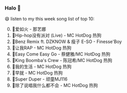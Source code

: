 

### Halo 👋

😄 listen to my this week song list of top 10:

0. 🌈爱如火 - 那艺娜
1. 🌈Hip-hop没有派对 (Live) - MC HotDog 热狗
2. 🌈Benz Remix ft. DZKNOW & 瘦子 E-SO - Finesse'Boy
3. 🌈让我RAP - MC HotDog 热狗
4. 🌈Easy Come Easy Go - 蔡健雅/MC HotDog 热狗
5. 🌈King Boomba's Crew - 陈冠希/MC HotDog 热狗
6. 🌈我的生活 - MC HotDog 热狗
7. 🌈早就 - MC HotDog 热狗
8. 🌈Super Duper - 顽童MJ116
9. 🌈除了说唱我什么都不会 - MC HotDog 热狗

